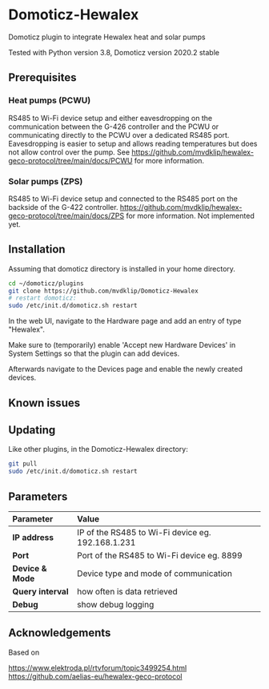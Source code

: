 # Domoticz-Hewalex
Domoticz plugin to integrate Hewalex heat and solar pumps

Tested with Python version 3.8, Domoticz version 2020.2 stable

## Prerequisites

### Heat pumps (PCWU)

RS485 to Wi-Fi device setup and either eavesdropping on the communication between the G-426 controller and the PCWU or communicating directly to the PCWU over a dedicated RS485 port. Eavesdropping is easier to setup and allows reading temperatures but does not allow control over the pump. See https://github.com/mvdklip/hewalex-geco-protocol/tree/main/docs/PCWU for more information.

### Solar pumps (ZPS)

RS485 to Wi-Fi device setup and connected to the RS485 port on the backside of the G-422 controller. https://github.com/mvdklip/hewalex-geco-protocol/tree/main/docs/ZPS for more information.
Not implemented yet.

## Installation

Assuming that domoticz directory is installed in your home directory.

```bash
cd ~/domoticz/plugins
git clone https://github.com/mvdklip/Domoticz-Hewalex
# restart domoticz:
sudo /etc/init.d/domoticz.sh restart
```
In the web UI, navigate to the Hardware page and add an entry of type "Hewalex".

Make sure to (temporarily) enable 'Accept new Hardware Devices' in System Settings so that the plugin can add devices.

Afterwards navigate to the Devices page and enable the newly created devices.

## Known issues

## Updating

Like other plugins, in the Domoticz-Hewalex directory:
```bash
git pull
sudo /etc/init.d/domoticz.sh restart
```

## Parameters

| Parameter | Value |
| :--- | :--- |
| **IP address** | IP of the RS485 to Wi-Fi device eg. 192.168.1.231 |
| **Port** | Port of the RS485 to Wi-Fi device eg. 8899 |
| **Device & Mode** | Device type and mode of communication |
| **Query interval** | how often is data retrieved |
| **Debug** | show debug logging |

## Acknowledgements

Based on

https://www.elektroda.pl/rtvforum/topic3499254.html \
https://github.com/aelias-eu/hewalex-geco-protocol
